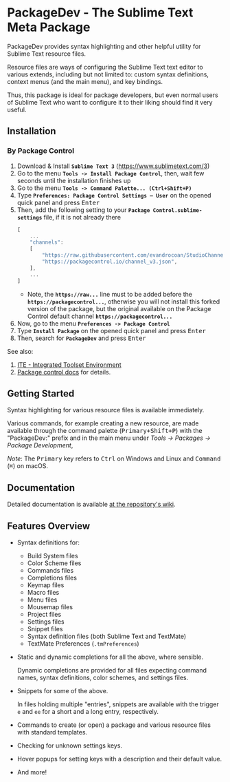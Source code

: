 # PackageDev - The Sublime Text Meta Package

PackageDev provides syntax highlighting
and other helpful utility for Sublime Text resource files.

Resource files are ways of configuring the Sublime Text text editor
to various extends,
including but not limited to:
custom syntax definitions,
context menus (and the main menu),
and key bindings.

Thus, this package is ideal for package developers,
but even normal users of Sublime Text
who want to configure it to their liking
should find it very useful.


## Installation

### By Package Control

1. Download & Install **`Sublime Text 3`** (https://www.sublimetext.com/3)
1. Go to the menu **`Tools -> Install Package Control`**, then,
   wait few seconds until the installation finishes up
1. Go to the menu **`Tools -> Command Palette...
   (Ctrl+Shift+P)`**
1. Type **`Preferences:
   Package Control Settings – User`** on the opened quick panel and press <kbd>Enter</kbd>
1. Then,
   add the following setting to your **`Package Control.sublime-settings`** file, if it is not already there
   ```js
   [
       ...
       "channels":
       [
           "https://raw.githubusercontent.com/evandrocoan/StudioChannel/master/channel.json",
           "https://packagecontrol.io/channel_v3.json",
       ],
       ...
   ]
   ```
   * Note,
     the **`https://raw...`** line must to be added before the **`https://packagecontrol...`**,
     otherwise you will not install this forked version of the package,
     but the original available on the Package Control default channel **`https://packagecontrol...`**
1. Now,
   go to the menu **`Preferences -> Package Control`**
1. Type **`Install Package`** on the opened quick panel and press <kbd>Enter</kbd>
1. Then,
search for **`PackageDev`** and press <kbd>Enter</kbd>

See also:
1. [ITE - Integrated Toolset Environment](https://github.com/evandrocoan/ITE)
1. [Package control docs](https://packagecontrol.io/docs/usage) for details.


## Getting Started

Syntax highlighting for various resource files
is available immediately.

Various commands,
for example creating a new resource,
are made available
through the command palette (<kbd>Primary+Shift+P</kbd>)
with the "PackageDev:" prefix
and in the main menu under *Tools → Packages → Package Development*,

*Note*:
The <kbd>Primary</kbd> key refers to
<kbd>Ctrl</kbd> on Windows and Linux
and <kbd>Command</kbd> (<kbd>⌘</kbd>) on macOS.


## Documentation

Detailed documentation is available [at the repository's wiki][wiki].


[wiki]: https://github.com/SublimeText/PackageDev/wiki


## Features Overview

- Syntax definitions for:

  - Build System files
  - Color Scheme files
  - Commands files
  - Completions files
  - Keymap files
  - Macro files
  - Menu files
  - Mousemap files
  - Project files
  - Settings files
  - Snippet files
  - Syntax definition files (both Sublime Text and TextMate)
  - TextMate Preferences (`.tmPreferences`)

- Static and dynamic completions for all the above,
  where sensible.

  Dynamic completions are provided for
  all files expecting command names,
  syntax definitions,
  color schemes,
  and settings files.

- Snippets for some of the above.

  In files holding multiple "entries",
  snippets are available with the trigger `e` and `ee`
  for a short and a long entry, respectively.

- Commands to create (or open) a package
  and various resource files with standard templates.

- Checking for unknown settings keys.

- Hover popups for setting keys with a description and their default value.

- And more!

